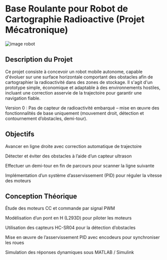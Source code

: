 # Base Roulante pour Robot de Cartographie Radioactive (Projet Mécatronique)
![image robot](https://github.com/user-attachments/assets/993e996c-da22-49cb-bbdf-2ee6657c5e68)

## Description du Projet
Ce projet consiste à concevoir un robot mobile autonome, capable d'évoluer sur une surface horizontale comportant des obstacles afin de cartographier la radioactivité dans des zones de stockage. Il s'agit d'un prototype simple, économique et adaptable à des environnements hostiles, incluant une correction asservie de la trajectoire pour garantir une navigation fiable.

Version 0 : Pas de capteur de radioactivité embarqué – mise en œuvre des fonctionnalités de base uniquement (mouvement droit, détection et contournement d’obstacles, demi-tour).

## Objectifs
Avancer en ligne droite avec correction automatique de trajectoire

Détecter et éviter des obstacles à l’aide d’un capteur ultrason

Effectuer un demi-tour en fin de parcours pour scanner la ligne suivante

Implémentation d’un système d’asservissement (PID) pour réguler la vitesse des moteurs

## Conception Théorique
Étude des moteurs CC et commande par signal PWM

Modélisation d’un pont en H (L293D) pour piloter les moteurs

Utilisation des capteurs HC-SR04 pour la détection d’obstacles

Mise en œuvre de l’asservissement PID avec encodeurs pour synchroniser les roues

Simulation des réponses dynamiques sous MATLAB / Simulink


